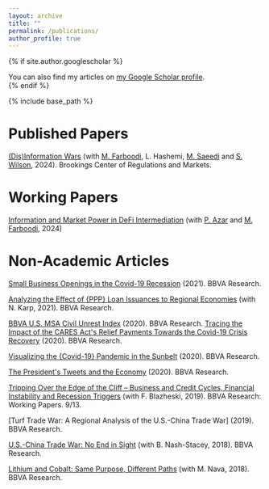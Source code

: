 ```yaml
---
layout: archive
title: ""
permalink: /publications/
author_profile: true
---
```


{% if site.author.googlescholar %}
  <div class="wordwrap">You can also find my articles on <a href="{{site.author.googlescholar}}">my Google Scholar profile</a>.</div>
{% endif %}

{% include base_path %}

# Published Papers

[(Dis)Information Wars](https://www.brookings.edu/wp-content/uploads/2024/02/Disinformation-wars.pdf) (with [M. Farboodi](https://sites.google.com/site/maryamfarboodi/home), L. Hashemi, [M. Saeedi](https://scholar.google.com/citations?user=5qWawgkAAAAJ&hl=en) and [S. Wilson](https://scholar.google.com/citations?user=R4ICpa0AAAAJ&hl=en), 2024). Brookings Center of Regulations and Markets.

# Working Papers

[Information and Market Power in DeFi Intermediation](https://www.newyorkfed.org/medialibrary/media/research/staff_reports/sr1102.pdf?sc_lang=en) (with [P. Azar](https://www.newyorkfed.org/research/economists/Azar) and [M. Farboodi](https://sites.google.com/site/maryamfarboodi/home), 2024)

# Non-Academic Articles

[Small Business Openings in the Covid-19 Recession](https://www.bbvaresearch.com/en/publicaciones/us-small-business-openings-in-the-covid-19-recession/) (2021). BBVA Research.

[Analyzing the Effect of {PPP} Loan Issuances to Regional Economies](https://www.bbvaresearch.com/en/publicaciones/analyzing-the-effect-of-ppp-loan-issuances-to-regional-economies/) (with N. Karp, 2021). BBVA Research.

[BBVA U.S. MSA Civil Unrest Index](https://www.bbvaresearch.com/en/publicaciones/u-s-economic-outlook-4q20/) (2020). BBVA Research.
[Tracing the Impact of the CARES Act's Relief Payments Towards the Covid-19 Crisis Recovery](https://www.bbvaresearch.com/en/publicaciones/u-s-economic-outlook-third-quarter-2020/) (2020). BBVA Research.

[Visualizing the {Covid-19} Pandemic in the Sunbelt](https://www.bbvaresearch.com/en/publicaciones/u-s-economic-outlook-second-quarter-2020/) (2020). BBVA Research.

[The President's Tweets and the Economy](https://www.bbvaresearch.com/en/publicaciones/u-s-economic-outlook-first-quarter-2020/) (2020). BBVA Research.

[Tripping Over the Edge of the Cliff – Business and Credit Cycles, Financial Instability and Recession Triggers](https://www.bbvaresearch.com/wp-content/uploads/2019/12/WP1913_TrippingOverTheEdge.pdf) (with F. Blazheski, 2019). BBVA Research: Working Papers. 9/13.

[Turf Trade War: A Regional Analysis of the U.S.-China Trade War] (2019). BBVA Research.

[U.S.-China Trade War: No End in Sight](https://www.bbvaresearch.com/en/publicaciones/united-states-economic-outlook-third-quarter-2018/) (with B. Nash-Stacey, 2018). BBVA Research.

[Lithium and Cobalt: Same Purpose, Different Paths](https://www.bbvaresearch.com/en/publicaciones/u-s-lithium-and-cobalt-same-purpose-different-paths/) (with M. Nava, 2018). BBVA Research.




